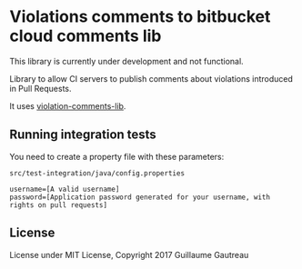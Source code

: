 # Violations comments to bitbucket cloud comments lib

This library is currently under development and not functional.

Library to allow CI servers to publish comments about violations introduced in Pull Requests.

It uses [violation-comments-lib](https://github.com/tomasbjerre/violation-comments-lib).

## Running integration tests

You need to create a property file with these parameters:

`src/test-integration/java/config.properties`
```
username=[A valid username]
password=[Application password generated for your username, with rights on pull requests]
```

## License

License under MIT License, Copyright 2017 Guillaume Gautreau
